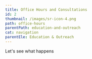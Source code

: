 ```yaml
---
title: Office Hours and Consultations
id: 2
thumbnail: /images/sr-icon-4.png
path: office-hours
parentPath: education-and-outreach
cat: navigation
parentEle: Education & Outreach
---
```

Let's see what happens
